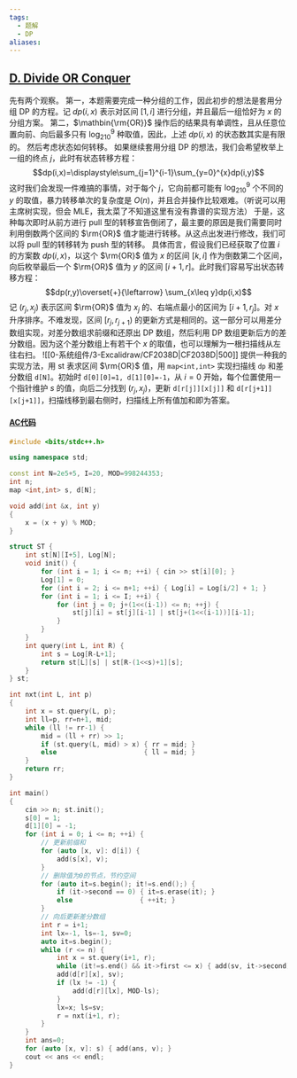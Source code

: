 ```yaml
---
tags:
  - 题解
  - DP
aliases:
---
```

## [D. Divide OR Conquer](https://codeforces.com/problemset/problem/2038/D)

先有两个观察。
第一，本题需要完成一种分组的工作，因此初步的想法是套用分组 DP 的方程。记 $dp(i,x)$ 表示对区间 $[1,i]$ 进行分组，并且最后一组恰好为 $x$ 的分组方案。
第二，$\mathbin{\rm{OR}}$ 操作后的结果具有单调性，且从任意位置向前、向后最多只有 $\log_210^9$ 种取值，因此，上述 $dp(i,x)$ 的状态数其实是有限的。
然后考虑状态如何转移。
如果继续套用分组 DP 的想法，我们会希望枚举上一组的终点 $j$，此时有状态转移方程：
$$dp(i,x)=\displaystyle\sum_{j=1}^{i-1}\sum_{y=0}^{x}dp(i,y)$$
这时我们会发现一件难搞的事情，对于每个 $j$，它向前都可能有 $\log_210^9$ 个不同的 $y$ 的取值，暴力转移单次的复杂度是 $O(n)$，并且合并操作比较艰难。（听说可以用主席树实现，但会 MLE，我太菜了不知道这里有没有靠谱的实现方法）
于是，这种每次即时从前方进行 pull 型的转移宣告倒闭了，最主要的原因是我们需要同时利用倒数两个区间的 $\rm{OR}$ 值才能进行转移。从这点出发进行修改，我们可以将 pull 型的转移转为 push 型的转移。
具体而言，假设我们已经获取了位置 $i$ 的方案数 $dp(i,x)$，以这个 $\rm{OR}$ 值为 $x$ 的区间 $[k,i]$ 作为倒数第二个区间，向后枚举最后一个 $\rm{OR}$ 值为 $y$ 的区间 $[i+1,r]$。此时我们容易写出状态转移方程：
$$dp(r,y)\overset{+}{\leftarrow} \sum_{x\leq y}dp(i,x)$$
记 $(r_j,x_j)$ 表示区间 $\rm{OR}$ 值为 $x_j$ 的、右端点最小的区间为 $[i+1,r_j]$。对 $x$ 升序排序。不难发现，区间 $[r_j,r_{j+1})$ 的更新方式是相同的。这一部分可以用差分数组实现，对差分数组求前缀和还原出 DP 数组，然后利用 DP 数组更新后方的差分数组。因为这个差分数组上有若干个 $x$ 的取值，也可以理解为一根扫描线从左往右扫。
![[0-系统组件/3-Excalidraw/CF2038D|CF2038D|500]]
提供一种我的实现方法，用 st 表求区间 $\rm{OR}$ 值，用 `map<int,int>` 实现扫描线 `dp` 和差分数组 `d[N]`。初始时 `d[0][0]=1, d[1][0]=-1`，从 $i=0$ 开始，每个位置使用一个指针维护 $s$ 的值，向后二分找到 $(r_j,x_j)$，更新 `d[r[j]][x[j]]` 和 `d[r[j+1]][x[j+1]]`，扫描线移到最右侧时，扫描线上所有值加和即为答案。

#### [AC代码](https://codeforces.com/contest/2038/submission/292439503)

```cpp
#include <bits/stdc++.h>

using namespace std;

const int N=2e5+5, I=20, MOD=998244353;
int n;
map <int,int> s, d[N];

void add(int &x, int y)
{
    x = (x + y) % MOD;
}

struct ST {
    int st[N][I+5], Log[N];
    void init() {
        for (int i = 1; i <= n; ++i) { cin >> st[i][0]; }
        Log[1] = 0;
        for (int i = 2; i <= n+1; ++i) { Log[i] = Log[i/2] + 1; }
        for (int i = 1; i <= I; ++i) { 
            for (int j = 0; j+(1<<(i-1)) <= n; ++j) {
                st[j][i] = st[j][i-1] | st[j+(1<<(i-1))][i-1];
            }
        }
    }
    int query(int L, int R) {
        int s = Log[R-L+1];
        return st[L][s] | st[R-(1<<s)+1][s];
    }
} st;

int nxt(int L, int p)
{
    int x = st.query(L, p);
    int ll=p, rr=n+1, mid;
    while (ll != rr-1) {
        mid = (ll + rr) >> 1;
        if (st.query(L, mid) > x) { rr = mid; }
        else                      { ll = mid; }
    }
    return rr;
}

int main()
{
    cin >> n; st.init();
    s[0] = 1;
    d[1][0] = -1;
    for (int i = 0; i <= n; ++i) {
        // 更新前缀和
        for (auto [x, v]: d[i]) {
            add(s[x], v);
        }
        // 删除值为0的节点，节约空间
        for (auto it=s.begin(); it!=s.end();) {
            if (it->second == 0) { it=s.erase(it); }
            else                 { ++it; }
        }
        // 向后更新差分数组
        int r = i+1;
        int lx=-1, ls=-1, sv=0;
        auto it=s.begin();
        while (r <= n) {
            int x = st.query(i+1, r);
            while (it!=s.end() && it->first <= x) { add(sv, it->second); ++it; }
            add(d[r][x], sv);
            if (lx != -1) {
                add(d[r][lx], MOD-ls);
            }
            lx=x; ls=sv;
            r = nxt(i+1, r);
        }
    }
    int ans=0;
    for (auto [x, v]: s) { add(ans, v); }
    cout << ans << endl;
}
```
